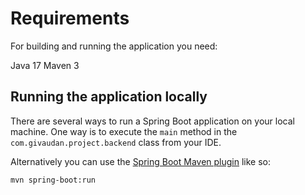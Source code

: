 # Requirements
For building and running the application you need:

Java 17
Maven 3

## Running the application locally

There are several ways to run a Spring Boot application on your local machine. One way is to execute the `main` method in the `com.givaudan.project.backend` class from your IDE.

Alternatively you can use the [Spring Boot Maven plugin](https://docs.spring.io/spring-boot/docs/current/reference/html/build-tool-plugins-maven-plugin.html) like so:

```shell
mvn spring-boot:run
```
